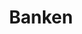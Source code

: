 ---
title: Banken
logo: img/categories/banken-text.gif
background: /img/categories/banken-bg.webp
---